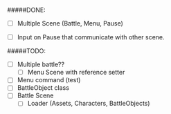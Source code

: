 

#####DONE:
- [ ] Multiple Scene (Battle, Menu, Pause)
- [ ] Input on Pause that communicate with other scene.


#####TODO:
- [ ] Multiple battle??
    - [ ] Menu Scene with reference setter

- [ ] Menu command (test)
- [ ] BattleObject class
- [ ] Battle Scene
    - [ ] Loader (Assets, Characters, BattleObjects)
